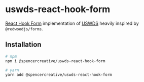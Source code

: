 # uswds-react-hook-form

[React Hook Form](https://react-hook-form.com/) implementation of [USWDS](https://designsystem.digital.gov/) heavily inspired by `@redwoodjs/forms`.   

## Installation

```bash
# npm
npm i @spencercreative/uswds-react-hook-form

# yarn
yarn add @spencercreative/uswds-react-hook-form
```